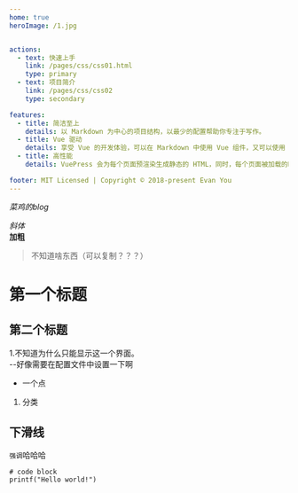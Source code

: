 ```yaml
---
home: true
heroImage: /1.jpg 


actions:
  - text: 快速上手
    link: /pages/css/css01.html
    type: primary
  - text: 项目简介
    link: /pages/css/css02
    type: secondary

features:
  - title: 简洁至上
    details: 以 Markdown 为中心的项目结构，以最少的配置帮助你专注于写作。
  - title: Vue 驱动
    details: 享受 Vue 的开发体验，可以在 Markdown 中使用 Vue 组件，又可以使用 Vue 来开发自定义主题。
  - title: 高性能
    details: VuePress 会为每个页面预渲染生成静态的 HTML，同时，每个页面被加载的时候，将作为 SPA 运行。

footer: MIT Licensed | Copyright © 2018-present Evan You
---
```











*菜鸡的blog*   


*斜体*  
**加粗**
> 不知道啥东西（可以复制？？？）  

# 第一个标题  
## 第二个标题

1.不知道为什么只能显示这一个界面。   
--好像需要在配置文件中设置一下啊  

* 一个点
1. 分类  

下滑线  
---
`强调`哈哈哈  
```
# code block
printf("Hello world!")